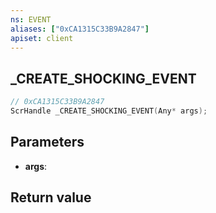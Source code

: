 ```yaml
---
ns: EVENT
aliases: ["0xCA1315C33B9A2847"]
apiset: client
---
```

## _CREATE_SHOCKING_EVENT

```c
// 0xCA1315C33B9A2847
ScrHandle _CREATE_SHOCKING_EVENT(Any* args);
```


## Parameters
* **args**:

## Return value

